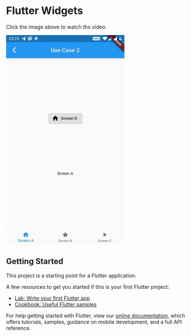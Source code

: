 # Flutter Widgets

Click the image above to watch ths video.

[![Watch the video](Screenshot_20200726-052539.jpg)](https://www.youtube.com/watch?v=Hl0RV0ViKUk)

## Getting Started

This project is a starting point for a Flutter application.

A few resources to get you started if this is your first Flutter project:

- [Lab: Write your first Flutter app](https://flutter.dev/docs/get-started/codelab)
- [Cookbook: Useful Flutter samples](https://flutter.dev/docs/cookbook)

For help getting started with Flutter, view our
[online documentation](https://flutter.dev/docs), which offers tutorials,
samples, guidance on mobile development, and a full API reference.
